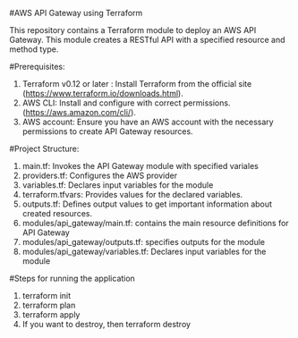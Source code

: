 #AWS API Gateway using Terraform

This repository contains a Terraform module to deploy an AWS API Gateway. This module creates a RESTful API with a specified resource and method type.

#Prerequisites:
1) Terraform v0.12 or later : Install Terraform from the official site (https://www.terraform.io/downloads.html).
2) AWS CLI: Install and configure with correct permissions. (https://aws.amazon.com/cli/).
3) AWS account: Ensure you have an AWS account with the necessary permissions to create API Gateway resources.

#Project Structure:
1) main.tf: Invokes the API Gateway module with specified variales
2) providers.tf: Configures the AWS provider
3) variables.tf: Declares input variables for the module
4) terraform.tfvars: Provides values for the declared variables.
5) outputs.tf: Defines output values to get important information about created resources.
6) modules/api_gateway/main.tf: contains the main resource definitions for API Gateway
7) modules/api_gateway/outputs.tf: specifies outputs for the module
8) modules/api_gateway/variables.tf: Declares input variables for the module

#Steps for running the application
1) terraform init
2) terraform plan
3) terraform apply
4) If you want to destroy, then terraform destroy
